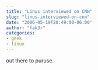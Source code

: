 ```yaml
---
title: "Linus interviewed on CNN"
slug: "linus-interviewed-on-cnn"
date: "2006-05-19T20:49:00-06:00"
author: "fak3r"
categories:
- geek
- linux
---
```


 out there to puruse.

